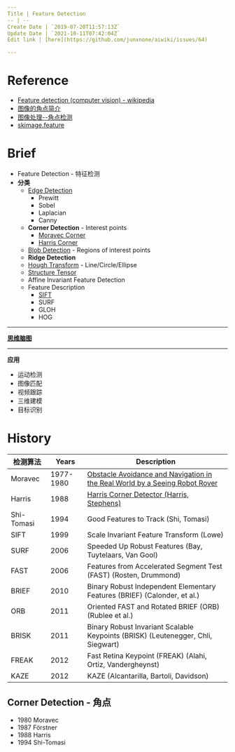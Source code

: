 ```yaml
---
Title | Feature Detection
-- | --
Create Date | `2019-07-20T11:57:13Z`
Update Date | `2021-10-11T07:42:04Z`
Edit link | [here](https://github.com/junxnone/aiwiki/issues/64)

---
```

# Reference
- [Feature detection (computer vision) - wikipedia](https://en.wikipedia.org/wiki/Feature_detection_(computer_vision))
- [图像的角点简介](https://www.cnblogs.com/Peit/p/6681365.html)
- [图像处理--角点检测](https://blog.csdn.net/samkieth/article/details/49590995)
- [skimage.feature](https://scikit-image.org/docs/dev/api/skimage.feature.html)

# Brief

-  Feature Detection - 特征检测
- **分类** 
  - [Edge Detection](/Feature_Detection_Edge_Operator)
    - Prewitt
    - Sobel
    - Laplacian
    - Canny
  - **Corner Detection** - Interest points
    - [Moravec Corner](/Feature_Detection_Moravec_Corner)
    - [Harris Corner](/Feature_Detection_Harris_Corner)
  - [Blob Detection](/Feature_Detection_Blob_Detection) - Regions of interest points
  - **Ridge Detection**
  - [Hough Transform](Feature_Detection_Hough_Transform) - Line/Circle/Ellipse
  - [Structure Tensor](Feature_Detection_Structure_Tensor)
  - Affine Invariant Feature Detection
  - Feature Description
    - [SIFT](Feature_Detection_SIFT)
    - SURF
    - GLOH
    - HOG

---
[**思维脑图**](https://naotu.baidu.com/file/2c983b6342a35dd438241585414495e1)

---
**应用**
  - 运动检测
  - 图像匹配
  - 视频跟踪
  - 三维建模
  - 目标识别


# History

检测算法 | Years |Description
-- | -- | --
Moravec | 1977-1980 | [Obstacle Avoidance and Navigation in the Real World by a Seeing Robot Rover](https://www.ri.cmu.edu/pub_files/pub4/moravec_hans_1980_1/moravec_hans_1980_1.pdf)
Harris |  1988 | [Harris Corner Detector (Harris, Stephens)](https://web.stanford.edu/class/cs231m/references/harris-stephens.pdf)
Shi-Tomasi | 1994 | Good Features to Track (Shi, Tomasi)
SIFT | 1999 | Scale Invariant Feature Transform (Lowe)
SURF | 2006 | Speeded Up Robust Features (Bay, Tuytelaars, Van Gool) 
FAST | 2006 | Features from Accelerated Segment Test (FAST) (Rosten, Drummond)
BRIEF | 2010 | Binary Robust Independent Elementary Features (BRIEF) (Calonder, et al.)
ORB | 2011 | Oriented FAST and Rotated BRIEF (ORB) (Rublee et al.)
BRISK | 2011 | Binary Robust Invariant Scalable Keypoints (BRISK) (Leutenegger, Chli, Siegwart)
FREAK | 2012 | Fast Retina Keypoint (FREAK) (Alahi, Ortiz, Vandergheynst)
KAZE | 2012 | KAZE (Alcantarilla, Bartoli, Davidson)

## Corner Detection - 角点

- 1980 Moravec 
- 1987 Förstner
- 1988 Harris
- 1994 Shi-Tomasi


